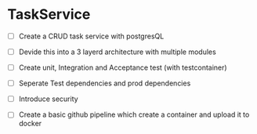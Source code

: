 # TaskService

- [ ] Create a CRUD task service with postgresQL
- [ ] Devide this into a 3 layerd architecture with multiple modules
- [ ] Create unit, Integration and Acceptance test (with testcontainer)
- [ ] Seperate Test dependencies and prod dependencies


- [ ] Introduce security
- [ ] Create a basic github pipeline which create a container and upload it to docker
